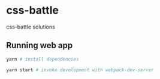# css-battle

css-battle solutions

## Running web app

```bash
yarn # install dependencies

yarn start # invoke development with webpack-dev-server
```
